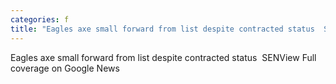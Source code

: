 ```yaml
---
categories: f
title: "Eagles axe small forward from list despite contracted status  SEN"
---
```

Eagles axe small forward from list despite contracted status&nbsp;&nbsp;SENView Full coverage on Google News